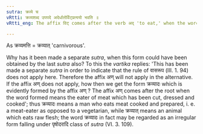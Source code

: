 ```yaml
---
sutra: क्रव्ये च
vRtti: क्रव्यशब्द उपपदे अदेर्धातोर्विट्प्रत्ययो भवति ॥
vRtti_eng: The affix विट् comes after the verb अद् 'to eat,' when the word क्रव्य is in composition with it.

---
```

As क्रव्यमत्ति = क्रव्यात् 'carnivorous'.

Why has it been made a separate _sutra_, when this form could have been obtained by the last _sutra_ also? To this the _vartika_ replies: 'This has been made a separate _sutra_ in order to indicate that the rule of वासरूप (III. 1. 94) does not apply here. Therefore the affix अण् will not apply in the alternative. If the affix अण् does not apply, how then we get the form क्रव्यादः which is evidently formed by the affix अण् ? The affix अण् comes after the root when the word formed means the eater of meat which has been cut, dressed and cooked'; thus क्रव्यादः means a man who eats meat cooked and prepared, i. e. a meat-eater as opposed to a vegetarian, while क्रव्यात् means an animal which eats raw flesh; the word क्रव्यादः in fact may be regarded as an irregular form falling under पृषोदरादि class of _sutra_ (VI. 3. 109).
